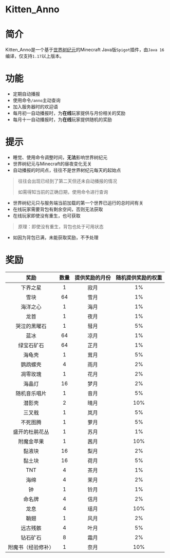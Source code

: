 Kitten_Anno
=
# 简介
Kitten_Anno是一个基于[世界树纪元](https://github.com/Kittengarten-Official/World_Tree_Anno)的Minecraft Java版`Spigot`插件，由`Java 16`编译，仅支持`1.17`以上版本。
# 功能
* 定期自动播报
* 使用命令`/anno`主动查询
* 加入服务器时的欢迎语
* 每月初一自动播报时，为**在线**玩家提供与月份相关的奖励
* 每月十一自动播报时，为**在线**玩家提供随机的奖励
# 提示
* 睡觉、使用命令调整时间，**无法**影响世界树纪元
* 世界树纪元与Minecraft的昼夜变化无关
* 自动播报的时间点，往往不是世界树纪元每天的起始点
> 往往会出现已经到了第二天但还未自动播报的情况
>
> 如需得知当前的正确日期，使用命令进行查询
* 世界树纪元只与服务端当前加载的第一个世界已运行的总时间有关
* 在线玩家需要背包有剩余空间，否则无法获取
* 在线玩家即使没有重生，也可获取
> 原理：即使没有重生，背包也处于可用状态
* 如因为背包已满，未能获取奖励，不予处理
# 奖励
|奖励             |数量|提供奖励的月份|随机提供奖励的权重|
|:--------------:|:--:|:-----------:|:--------------:|
|下界之星         | 1  |    寂月    |        1%       |
|雪块             | 64 |    雪月    |	    1%        |
|海洋之心         | 1  |	海月	|       1%        |
|龙首             | 1  |	夜月	|       1%        |
|哭泣的黑曜石      | 1  |	彗月	|        5%        |
|蓝冰             | 64 |	凉月	|       1%        |
|绿宝石矿石       | 64 |	芷月	|        1%        |
|海龟壳           | 1  |	茸月	|       5%        |
|鹦鹉螺壳         | 4  |	雨月	|       2%        |
|凋零玫瑰         | 1  |	花月	|       2%        |
|海晶灯           | 16 |	梦月	|       2%        |
|随机音乐唱片     |  1 |	音月	|        5%        |
|潜影壳           | 2  |	晴月	|       10%       |
|三叉戟           | 1  |	岚月	|       5%        |
|不死图腾         | 1  |	萝月	|       5%        |
|盛开的杜鹃花丛   | 1  |	苏月	|        1%        |
|附魔金苹果       | 1  |	茜月	|       10%       |
|黏液块           | 16 |    梨月	|       2%        |
|黏土块           | 16 |     荷月	|       5%        |
|TNT              | 4  |	茶月	|       1%        |
|海绵             | 4  |	茉月	|       2%        |
|钟               | 1  |	铃月	|       1%        |
|命名牌           | 4  |	信月	|       2%        |
|龙息             | 4  |	瑶月	|       10%       |
|鞘翅             | 1  |	风月	|       2%        |
|远古残骸         | 4  |	叶月	|       5%        |
|钻石矿石         | 8  |	霜月	|       2%        |
|附魔书（经验修补）| 1  |    奈月	 |       10%       |

